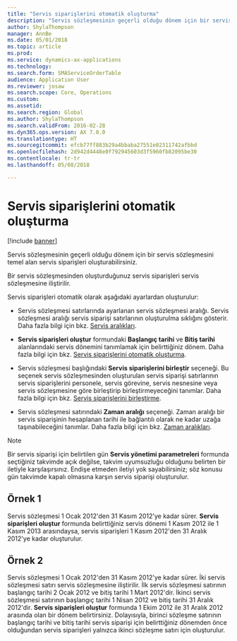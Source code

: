 ```yaml
---
title: "Servis siparişlerini otomatik oluşturma"
description: "Servis sözleşmesinin geçerli olduğu dönem için bir servis sözleşmesini temel alan servis siparişleri oluşturabilirsiniz."
author: ShylaThompson
manager: AnnBe
ms.date: 05/01/2018
ms.topic: article
ms.prod: 
ms.service: dynamics-ax-applications
ms.technology: 
ms.search.form: SMAServiceOrderTable
audience: Application User
ms.reviewer: josaw
ms.search.scope: Core, Operations
ms.custom: 
ms.assetid: 
ms.search.region: Global
ms.author: ShylaThompson
ms.search.validFrom: 2016-02-28
ms.dyn365.ops.version: AX 7.0.0
ms.translationtype: HT
ms.sourcegitcommit: efcb77ff883b29a4bbaba27551e02311742afbbd
ms.openlocfilehash: 2d942d4448e0f792945603d3f5960fb82095be30
ms.contentlocale: tr-tr
ms.lasthandoff: 05/08/2018

---
```


# <a name="automatically-create-service-orders"></a>Servis siparişlerini otomatik oluşturma 

[!include [banner](../includes/banner.md)]


Servis sözleşmesinin geçerli olduğu dönem için bir servis sözleşmesini temel alan servis siparişleri oluşturabilirsiniz.

Bir servis sözleşmesinden oluşturduğunuz servis siparişleri servis sözleşmesine iliştirilir.

Servis siparişleri otomatik olarak aşağıdaki ayarlardan oluşturulur:

  - Servis sözleşmesi satırlarında ayarlanan servis sözleşmesi aralığı. Servis sözleşmesi aralığı servis siparişi satırlarının oluşturulma sıklığını gösterir. Daha fazla bilgi için bkz. [Servis aralıkları](service-intervals.md).

  - **Servis siparişleri oluştur** formundaki **Başlangıç tarihi** ve **Bitiş tarihi** alanlarındaki servis dönemini tanımlamak için belirttiğiniz dönem. Daha fazla bilgi için bkz. [Servis siparişlerini otomatik oluşturma](create-service-orders-automatically.md).

  - Servis sözleşmesi başlığındaki **Servis siparişlerini birleştir** seçeneği. Bu seçenek servis sözleşmesinden oluşturulan servis siparişi satırlarının servis siparişlerini personele, servis görevine, servis nesnesine veya servis sözleşmesine göre birleştirip birleştirmeyeceğini tanımlar. Daha fazla bilgi için bkz. [Servis siparişlerini birleştirme](combine-service-orders.md).

  - Servis sözleşmesi satırındaki **Zaman aralığı** seçeneği. Zaman aralığı bir servis siparişinin hesaplanan tarihi ile bağlantılı olarak ne kadar uzağa taşınabileceğini tanımlar. Daha fazla bilgi için bkz. [Zaman aralıkları](time-windows.md).


> [!NOTE]
> <P>Bir servis siparişi için belirtilen gün <STRONG>Servis yönetimi parametreleri</STRONG> formunda seçtiğiniz takvimde açık değilse, takvim uyumsuzluğu olduğunu belirten bir iletiyle karşılaşırsınız. Endişe etmeden iletiyi yok sayabilirsiniz; söz konusu gün takvimde kapalı olmasına karşın servis siparişi oluşturulur.</P>

## <a name="example-1"></a>Örnek 1

Servis sözleşmesi 1 Ocak 2012'den 31 Kasım 2012'ye kadar sürer. **Servis siparişleri oluştur** formunda belirttiğiniz servis dönemi 1 Kasım 2012 ile 1 Kasım 2013 arasındaysa, servis siparişleri 1 Kasım 2012'den 31 Aralık 2012'ye kadar oluşturulur.

## <a name="example-2"></a>Örnek 2

Servis sözleşmesi 1 Ocak 2012'den 31 Kasım 2012'ye kadar sürer. İki servis sözleşmesi satırı servis sözleşmesine iliştirilir. İlk servis sözleşmesi satırının başlangıç tarihi 2 Ocak 2012 ve bitiş tarihi 1 Mart 2012'dir. İkinci servis sözleşmesi satırının başlangıç tarihi 1 Nisan 2012 ve bitiş tarihi 31 Aralık 2012'dir. **Servis siparişleri oluştur** formunda 1 Ekim 2012 ile 31 Aralık 2012 arasında olan bir dönem belirtirsiniz. Dolayısıyla, birinci sözleşme satırının başlangıç tarihi ve bitiş tarihi servis siparişi için belirttiğiniz dönemden önce olduğundan servis siparişleri yalnızca ikinci sözleşme satırı için oluşturulur.

  



